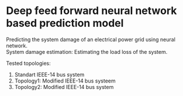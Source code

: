 # Deep feed forward neural network based prediction model

Predicting the system damage of an electrical power grid using neural network.\
System damage estimation: Estimating the load loss of the system.

Tested topologies:
1) Standart IEEE-14 bus system 
2) Topology1: Modified IEEE-14 bus systeem
3) Topology2: Modified IEEE-14 bus system








